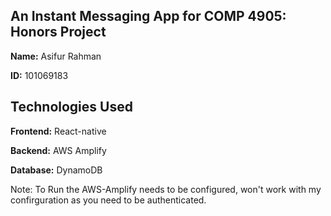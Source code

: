 ## An Instant Messaging App for COMP 4905: Honors Project

**Name:** Asifur Rahman

**ID:** 101069183

## Technologies Used

**Frontend:** React-native

**Backend:** AWS Amplify

**Database:** DynamoDB

Note: To Run the AWS-Amplify needs to be configured, won't work with my confirguration as you need to be authenticated. 
